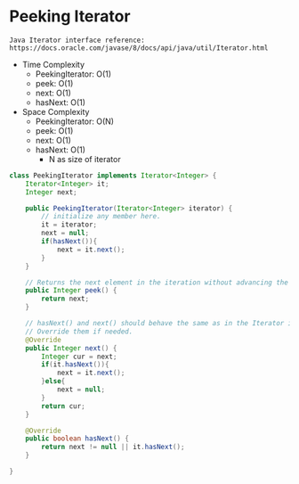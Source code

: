 # Peeking Iterator

```
Java Iterator interface reference:
https://docs.oracle.com/javase/8/docs/api/java/util/Iterator.html
```
- Time Complexity
  - PeekingIterator: O(1)
  - peek: O(1)
  - next: O(1)
  - hasNext: O(1)
- Space Complexity
  - PeekingIterator: O(N)
  - peek: O(1)
  - next: O(1)
  - hasNext: O(1)
    - N as size of iterator
```java
class PeekingIterator implements Iterator<Integer> {
    Iterator<Integer> it;
    Integer next;

	public PeekingIterator(Iterator<Integer> iterator) {
	    // initialize any member here.
        it = iterator;
        next = null;
        if(hasNext()){
            next = it.next();
        }
	}

    // Returns the next element in the iteration without advancing the iterator.
	public Integer peek() {
        return next;
	}

	// hasNext() and next() should behave the same as in the Iterator interface.
	// Override them if needed.
	@Override
	public Integer next() {
        Integer cur = next;
        if(it.hasNext()){
            next = it.next();
        }else{
            next = null;
        }
        return cur;
	}

	@Override
	public boolean hasNext() {
	    return next != null || it.hasNext();
	}

}
```
